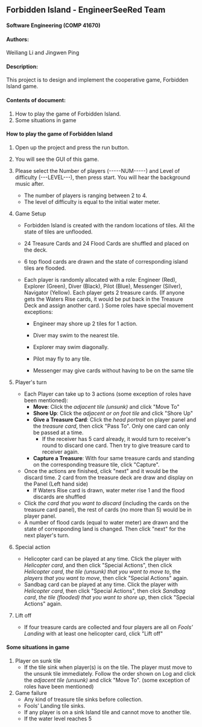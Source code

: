 ## Forbidden Island - EngineerSeeRed Team

#### Software Engineering (COMP 41670)

#### Authors: 

Weiliang Li and Jingwen Ping

#### Description:

This project is to design and implement the cooperative game, Forbidden Island game. 

#### Contents of document:

1. How to play the game of Forbidden Island.
2. Some situations in game



#### How to play the game of Forbidden Island

1. Open up the project and press the run button.

2. You will see the GUI of this game.

3. Please select the Number of players (-----NUM-----) and Level of difficulty (---LEVEL---), then press start. You will hear the background music after.

   - The number of players is ranging between 2 to 4.

   + The level of difficulty is equal to the initial water meter.

4. Game Setup

   - Forbidden Island is created with the random locations of tiles. All the state of tiles are unflooded.

   - 24 Treasure Cards and 24 Flood Cards are shuffled and placed on the deck.

   - 6 top flood cards are drawn and the state of corresponding island tiles are flooded.

   - Each player is randomly allocated with a role: Engineer (Red), Explorer (Green), Diver (Black), Pilot (Blue), Messenger (Silver), Navigator (Yellow). Each player gets 2 treasure cards. (If anyone gets the Waters Rise cards, it would be put back in the Treasure Deck and assign another card. ) Some roles have special movement exceptions:

     * Engineer may shore up 2 tiles for 1 action.

     + Diver may swim to the nearest tile.

     + Explorer may swim diagonally.

     + Pilot may fly to any tile.

     + Messenger may give cards without having to be on the same tile

5. Player's turn

   - Each Player can take up to 3 actions (some exception of roles have been mentioned):
     - **Move**: Click the *adjacent tile (unsunk)* and click "Move To"
     - **Shore Up**: Click the *adjacent or on foot tile* and click "Shore Up"
     - **Give a Treasure Card**: Click the *head portrait* on player panel and the *treasure card*, then click "Pass To". Only one card can only be passed at a time.
       - If the receiver has 5 card already, it would turn to receiver's round to discard one card. Then try to give treasure card to receiver again.
     - **Capture a Treasure**: With four same treasure cards and standing on the corresponding treasure tile, click "Capture".
   - Once the actions are finished, click "next" and it would be the discard time. 2 card from the treasure deck are draw and display on the Panel (Left hand side)
     - If Waters Rise card is drawn, water meter rise 1 and the flood discards are shuffled
   - Click *the card that you want to discard* (including the cards on the treasure card panel), the rest of cards (no more than 5) would be in player panel. 
   - A number of flood cards (equal to water meter) are drawn and the state of corresponding land is changed. Then click "next" for the next player's turn.

6. Special action

   - Helicopter card can be played at any time. Click the player with *Helicopter card*, and then click "Special Actions",  then click *Helicopter card*, *the tile (unsunk) that you want to move to*, the *players that you want to move*, then click "Special Actions" again. 
   - Sandbag card can be played at any time. Click the player with *Helicopter card*, then click "Special Actions", then click *Sandbag card*, *the tile (flooded) that you want to shore up*, then click "Special Actions" again.

7. Lift off

   - If four treasure cards are collected and four players are all on *Fools’ Landing* with at least one helicopter card, click "Lift off"



#### Some situations in game

1. Player on sunk tile
   - If the tile sink when player(s) is on the tile. The player must move to the unsunk tile immediately. Follow the order shown on Log and click the *adjacent tile (unsunk)* and click "Move To". (some exception of roles have been mentioned)
2. Game failure
   - Any kind of treasure tile sinks before collection.
   -  Fools’ Landing tile sinks.
   - If any player is on a sink Island tile and cannot move to another tile.
   - If the water level reaches 5



